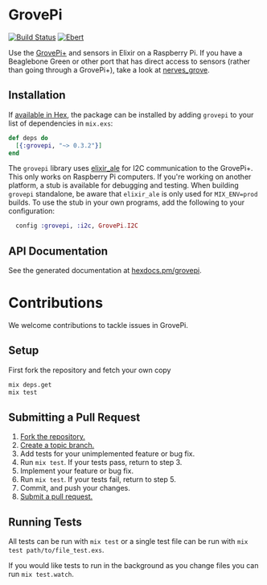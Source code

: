 # GrovePi

[![Build Status](https://travis-ci.org/fhunleth/grovepi.svg?branch=master)](https://travis-ci.org/fhunleth/grovepi)
[![Ebert](https://ebertapp.io/github/fhunleth/grovepi.svg)](https://ebertapp.io/github/fhunleth/grovepi)

Use the [GrovePi+][dexter] and sensors in Elixir on a Raspberry Pi. If you have
a Beaglebone Green or other port that has direct access to sensors (rather than
going through a GrovePi+), take a look at [nerves_grove][nerves_grove].

## Installation

If [available in Hex](https://hex.pm/docs/publish), the package can be installed
by adding `grovepi` to your list of dependencies in `mix.exs`:

```elixir
def deps do
  [{:grovepi, "~> 0.3.2"}]
end
```

The `grovepi` library uses [elixir_ale][ale] for I2C communication to the
GrovePi+. This only works on Raspberry Pi computers. If you're working on
another platform, a stub is available for debugging and testing. When building
`grovepi` standalone, be aware that `elixir_ale` is only used for `MIX_ENV=prod`
builds. To use the stub in your own programs, add the following to your
configuration:

```elixir
  config :grovepi, :i2c, GrovePi.I2C
```

## API Documentation

See the generated documentation at [hexdocs.pm/grovepi][docs].

# Contributions

We welcome contributions to tackle issues in GrovePi.

## Setup

First fork the repository and fetch your own copy

```bash
mix deps.get
mix test
```

## Submitting a Pull Request

1. [Fork the repository.][fork]
2. [Create a topic branch.][branch]
3. Add tests for your unimplemented feature or bug fix.
4. Run `mix test`. If your tests pass, return to step 3.
5. Implement your feature or bug fix.
6. Run `mix test`. If your tests fail, return to step 5.
7. Commit, and push your changes.
8. [Submit a pull request.][pr]

## Running Tests

All tests can be run with `mix test` or a single test file can be run
with `mix test path/to/file_test.exs`.

If you would like tests to run in the background as you change files you
can run `mix test.watch`.

[dexter]: https://www.dexterindustries.com/grovepi/
[nerves_grove]: https://github.com/bendiken/nerves_grove/
[ale]: https://hex.pm/packages/elixir_ale
[docs]: https://hexdocs.pm/grovepi
[fork]: https://help.github.com/fork-a-repo/
[branch]: https://help.github.com/articles/creating-and-deleting-branches-within-your-repository/
[pr]: https://help.github.com/articles/creating-a-pull-request/

